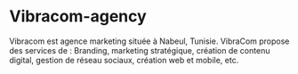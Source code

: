 # Vibracom-agency
Vibracom est agence marketing située à Nabeul, Tunisie. VibraCom propose des services de : Branding, marketing stratégique, création de contenu digital, gestion de réseau sociaux, création web et mobile, etc.

